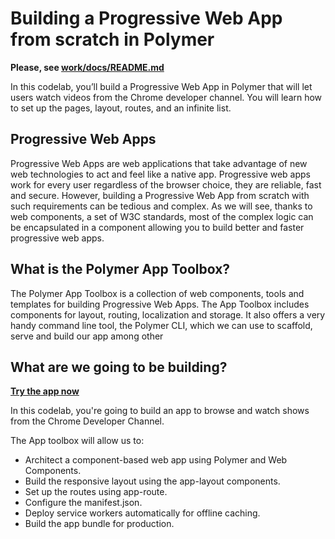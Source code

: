 Building a Progressive Web App from scratch in Polymer
====

**Please, see [work/docs/README.md](https://github.com/joao-parana/progressive-web-app/blob/master/work/docs/README.md)**


In this codelab, you’ll build a Progressive Web App in Polymer that will let users watch videos from the Chrome developer channel. You will learn how to set up the pages, layout, routes, and an infinite list.

## Progressive Web Apps

Progressive Web Apps are web applications that take advantage of new web technologies to act and feel like a native app. Progressive web apps work for every user regardless of the browser choice, they are reliable, fast and secure. However, building a Progressive Web App from scratch with such requirements can be tedious and complex. As we will see, thanks to web components, a set of W3C standards, most of the complex logic can be encapsulated in a component allowing you to build better and faster progressive web apps. 

## What is the Polymer App Toolbox?

The Polymer App Toolbox is a collection of web components, tools and templates for building Progressive Web Apps. The App Toolbox includes components for layout, routing, localization and storage. It also offers a very handy command line tool, the Polymer CLI, which we can use to scaffold, serve and build our app among other

## What are we going to be building?

**[Try the app now](https://pwa-codelab.appspot.com/)**

In this codelab, you're going to build an app to browse and watch shows from the Chrome Developer Channel.

The App toolbox will allow us to:
* Architect a component-based web app using Polymer and Web Components.
* Build the responsive layout using the app-layout components.
* Set up the routes using app-route.
* Configure the manifest.json.
* Deploy service workers automatically for offline caching.
* Build the app bundle for production. 
